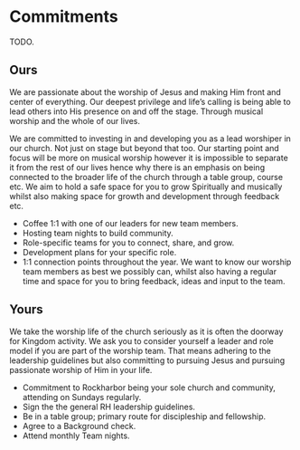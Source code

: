 # Commitments

TODO.

## Ours

We are passionate about the worship of Jesus and making Him front and center of everything. Our deepest privilege and life’s calling is being able to lead others into His presence on and off the stage. Through musical worship and the whole of our lives.

We are committed to investing in and developing you as a lead worshiper in our church. Not just on stage but beyond that too. Our starting point and focus will be more on musical worship however it is impossible to separate it from the rest of our lives hence why there is an emphasis on being connected to the broader life of the church through a table group, course etc. We aim to hold a safe space for you to grow Spiritually and musically whilst also making space for growth and development through feedback etc.

- Coffee 1:1 with one of our leaders for new team members.
- Hosting team nights to build community.
- Role-specific teams for you to connect, share, and grow.
- Development plans for your specific role.
- 1:1 connection points throughout the year. We want to know our worship team members as best we possibly can, whilst also having a regular time and space for you to bring feedback, ideas and input to the team.

## Yours

We take the worship life of the church seriously as it is often the doorway for Kingdom activity. We ask you to consider yourself a leader and role model if you are part of the worship team. That means adhering to the leadership guidelines but also committing to pursuing Jesus and pursuing passionate worship of Him in your life.

- Commitment to Rockharbor being your sole church and community, attending on Sundays regularly.
- Sign the the general RH leadership guidelines.
- Be in a table group; primary route for discipleship and fellowship.
- Agree to a Background check.
- Attend monthly Team nights.

